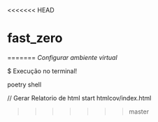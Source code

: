 <<<<<<< HEAD
# fast_zero
=======
*Configurar ambiente virtual*

$ Execução no terminal!

poetry shell


// Gerar Relatorio de html
start htmlcov/index.html
>>>>>>> master
